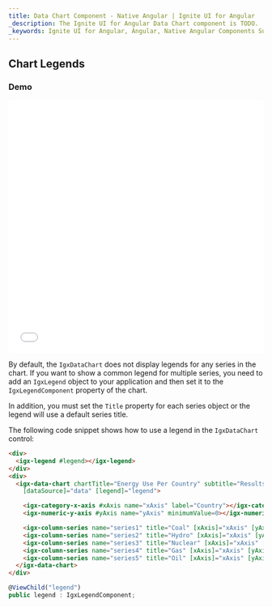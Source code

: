 ```yaml
---
title: Data Chart Component - Native Angular | Ignite UI for Angular
_description: The Ignite UI for Angular Data Chart component is TODO.
_keywords: Ignite UI for Angular, Angular, Native Angular Components Suite, Native Angular Controls, Native Angular Components, Native Angular Components Library, Angular Chart, Angular Chart Control, Angular Chart Example, Angular Chart Component, Angular Data Chart
---
```


## Chart Legends

### Demo

<div class="sample-container" style="height: 500px">
    <iframe id="data-chart-overview-iframe" src='{environment:demosBaseUrl}/data-chart-legends' width="100%" height="100%" seamless frameBorder="0" onload="onSampleIframeContentLoaded(this);"></iframe>
</div>
<!-- <div>
    <button data-localize="stackblitz" disabled class="stackblitz-btn" data-iframe-id="financial-chart-overview-iframe" data-demos-base-url="{environment:demosBaseUrl}">View on StackBlitz
    </button>
</div> -->

<div class="divider--half"></div>

By default, the `IgxDataChart` does not display legends for any series in the chart. If you want to show a common legend for multiple series, you need to add an `IgxLegend` object to your application and then set it to the `IgxLegendComponent` property of the chart.

In addition, you must set the `Title` property for each series object or the legend will use a default series title.

The following code snippet shows how to use a legend in the `IgxDataChart` control:

```html
<div>
  <igx-legend #legend></igx-legend>
</div>
<div>
  <igx-data-chart chartTitle="Energy Use Per Country" subtitle="Results over a two year period" height="600px" width="100%"
    [dataSource]="data" [legend]="legend">

    <igx-category-x-axis #xAxis name="xAxis" label="Country"></igx-category-x-axis>
    <igx-numeric-y-axis #yAxis name="yAxis" minimumValue=0></igx-numeric-y-axis>

    <igx-column-series name="series1" title="Coal" [xAxis]="xAxis" [yAxis]="yAxis" valueMemberPath="Coal"></igx-column-series>
    <igx-column-series name="series2" title="Hydro" [xAxis]="xAxis" [yAxis]="yAxis" valueMemberPath="Hydro"></igx-column-series>
    <igx-column-series name="series3" title="Nuclear" [xAxis]="xAxis" [yAxis]="yAxis" valueMemberPath="Nuclear"></igx-column-series>
    <igx-column-series name="series4" title="Gas" [xAxis]="xAxis" [yAxis]="yAxis" valueMemberPath="Gas"></igx-column-series>
    <igx-column-series name="series5" title="Oil" [xAxis]="xAxis" [yAxis]="yAxis" valueMemberPath="Oil"></igx-column-series>
  </igx-data-chart>
</div>
```

```typescript
@ViewChild("legend")
public legend : IgxLegendComponent;
```
